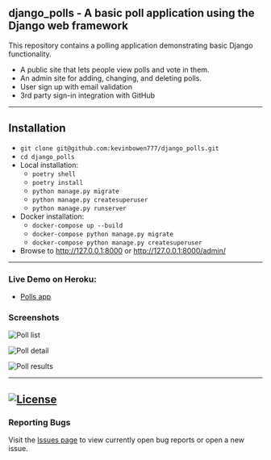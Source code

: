## django_polls - A basic poll application using the Django web framework

This repository contains a polling application demonstrating basic Django
functionality.

 - A public site that lets people view polls and vote in them.
 - An admin site for adding, changing, and deleting polls.
 - User sign up with email validation
 - 3rd party sign-in integration with GitHub

---
## Installation

 - `git clone git@github.com:kevinbowen777/django_polls.git`
 - `cd django_polls`
 - Local installation:
     - `poetry shell`
     - `poetry install`
     - `python manage.py migrate`
     - `python manage.py createsuperuser`
     - `python manage.py runserver`
 - Docker installation:
     - `docker-compose up --build`
     - `docker-compose python manage.py migrate`
     - `docker-compose python manage.py createsuperuser`
 - Browse to http://127.0.0.1:8000 or http://127.0.0.1:8000/admin/

---

### Live Demo on Heroku:
 - [Polls app](https://kbowen-django-polls.herokuapp.com/)

### Screenshots
![Poll list](https://github.com/kevinbowen777/django_polls/blob/master/images/poll_list.png)

![Poll detail](https://github.com/kevinbowen777/django_polls/blob/master/images/poll_detail.png)


![Poll results](https://github.com/kevinbowen777/django_polls/blob/master/images/poll_results.png)

---
[![License](https://img.shields.io/badge/license-MIT-green)](https://github.com/kevinbowen777/django_polls/blob/master/LICENSE)
---
### Reporting Bugs

   Visit the [Issues page](https://github.com/kevinbowen777/django_polls/issues)
      to view currently open bug reports or open a new issue.
